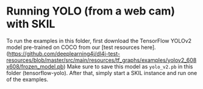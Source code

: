 # Running YOLO (from a web cam) with SKIL

To run the examples in this folder, first download the TensorFlow YOLOv2 model pre-trained on COCO from
our [test resources here].(https://github.com/deeplearning4j/dl4j-test-resources/blob/master/src/main/resources/tf_graphs/examples/yolov2_608x608/frozen_model.pb)
Make sure to save this model as `yolo_v2.pb` in this folder (tensorflow-yolo). After that, simply
start a SKIL instance and run one of the examples.